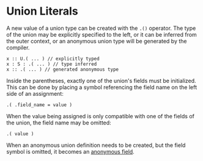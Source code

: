 # Union Literals
A new value of a union type can be created with the `.()` operator.  The type of the union may be explicitly specified to the left, or it can be inferred from the outer context, or an anonymous union type will be generated by the compiler.
```foot
x :: U.( ... ) // explicitly typed
x : S : .( ... ) // type inferred
x :: .( ... ) // generated anonymous type
```

Inside the parentheses, exactly one of the union's fields must be initialized.  This can be done by placing a symbol referencing the field name on the left side of an assignment:
```foot
.( .field_name = value )
```
When the value being assigned is only compatible with one of the fields of the union, the field name may be omitted:
```foot
.( value )
```

When an anonymous union definition needs to be created, but the field symbol is omitted, it becomes an [anonymous field](index.md#anonymous-fields).
